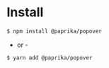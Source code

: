 # Install

```sh
$ npm install @paprika/popover
```

- or -

```sh
$ yarn add @paprika/popover
```

[documentation]: https://acl.com/paprika/popover
